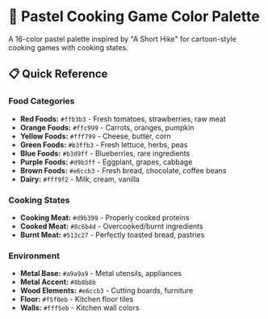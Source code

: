 # 🎨 Pastel Cooking Game Color Palette

A 16-color pastel palette inspired by "A Short Hike" for cartoon-style cooking games with cooking states.

## 📋 Quick Reference

### Food Categories
- **Red Foods:** `#ffb3b3` - Fresh tomatoes, strawberries, raw meat
- **Orange Foods:** `#ffc999` - Carrots, oranges, pumpkin
- **Yellow Foods:** `#fff799` - Cheese, butter, corn
- **Green Foods:** `#b3ffb3` - Fresh lettuce, herbs, peas
- **Blue Foods:** `#b3d9ff` - Blueberries, rare ingredients
- **Purple Foods:** `#d9b3ff` - Eggplant, grapes, cabbage
- **Brown Foods:** `#e6ccb3` - Fresh bread, chocolate, coffee beans
- **Dairy:** `#fff9f2` - Milk, cream, vanilla

### Cooking States
- **Cooking Meat:** `#d9b399` - Properly cooked proteins
- **Cooked Meat:** `#8c6b4d` - Overcooked/burnt ingredients
- **Burnt Meat:** `#513c27` - Perfectly toasted bread, pastries

### Environment
- **Metal Base:** `#a9a9a9` - Metal utensils, appliances
- **Metal Accent:** `#8b8b8b`
- **Wood Elements:** `#e6ccb3` - Cutting boards, furniture
- **Floor:** `#f5f0eb` - Kitchen floor tiles
- **Walls:** `#fff5eb` - Kitchen wall colors
